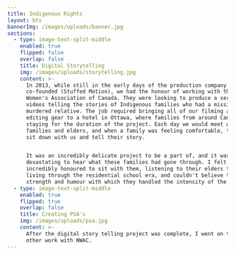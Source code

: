 ```yaml
---
title: Indigenous Rights
layout: bts
bannerImg: /images/uploads/banner.jpg
sections:
  - type: image-text-split-middle
    enabled: true
    flipped: false
    overlap: false
    title: Digital Storytelling
    img: /images/uploads/storytelling.jpg
    content: >-
      In 2013, while still in the early days of the production company I
      co-founded (Stuffed Motion), we had the honour of working with the Native
      Women's Association of Canada. They were looking to produce a series of
      videos telling the stories of Indigenous families who had a missing or
      murdered relative. The job required bringing all of our filming and
      editing gear to a hotel in Ottawa, where families from around Canada were
      staying for the duration of the project. Each day we would meet with
      families and elders, and when a family was feeling comfortable, they would
      sit down with us and tell their story.


      It was an incredibly delicate project to be a part of, and it was
      devastating to hear what these families had gone through. I felt
      incredibly honoured to sit with them, listening to their elders talk about
      living through the residential school era, and couldn't believe the
      strength and humour with which they handled the intensity of the week.
  - type: image-text-split-middle
    enabled: true
    flipped: true
    overlap: false
    title: Creating PSA's
    img: /images/uploads/psa.jpg
    content: >-
      After the digital story telling project was complete, I went on to do
      other work with NWAC.
---
```

